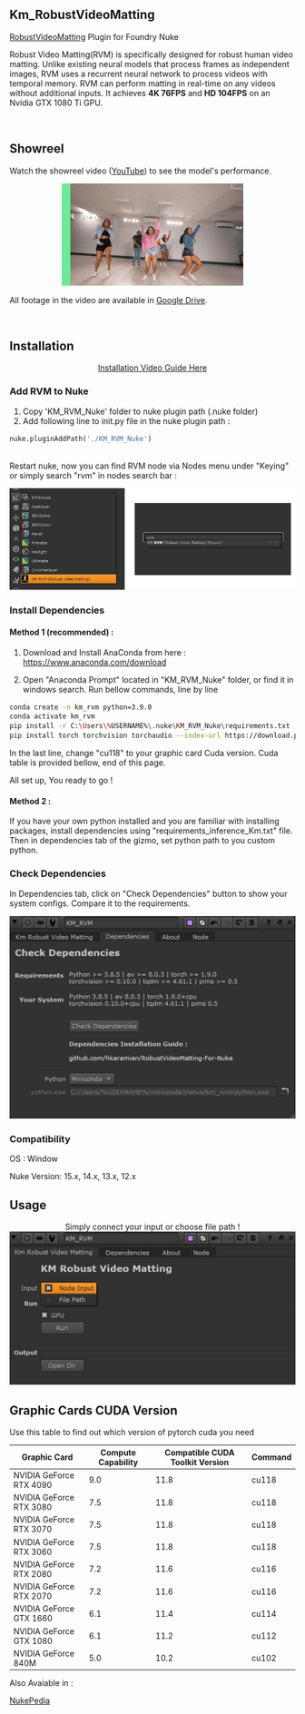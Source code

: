 ## Km_RobustVideoMatting
<a href="https://github.com/PeterL1n/RobustVideoMatting" target="_blank">RobustVideoMatting</a> Plugin for Foundry Nuke

Robust Video Matting(RVM) is specifically designed for robust human video matting. Unlike existing neural models that process frames as independent images, RVM uses a recurrent neural network to process videos with temporal memory. RVM can perform matting in real-time on any videos without additional inputs. It achieves **4K 76FPS** and **HD 104FPS** on an Nvidia GTX 1080 Ti GPU.


<br>

## Showreel
Watch the showreel video ([YouTube](https://youtu.be/Jvzltozpbpk))  to see the model's performance. 

<p align="center">
    <a href="https://youtu.be/Jvzltozpbpk">
        <img src="documentation/images/showreel.gif">
    </a>
</p>

All footage in the video are available in [Google Drive](https://drive.google.com/drive/folders/1VFnWwuu-YXDKG-N6vcjK_nL7YZMFapMU?usp=sharing).

<br>


## Installation

<center>
<a href="https://vimeo.com/664873484" target="_blank">Installation Video Guide Here</a>
</center>

### Add RVM to Nuke
1. Copy 'KM_RVM_Nuke' folder to nuke plugin path (.nuke folder)
2. Add following line to init.py file in the nuke plugin path :
```python
nuke.pluginAddPath('./KM_RVM_Nuke')
```
<br>
Restart nuke, now you can find RVM node via Nodes menu under "Keying" or simply search "rvm" in nodes search bar :
<p align="center">
<img src="documentation/images/menu.png">
 </p>



### Install Dependencies
#### Method 1 (recommended) :
1. Download and Install AnaConda from here : 
https://www.anaconda.com/download

2. Open "Anaconda Prompt" located in "KM_RVM_Nuke" folder, or find it in windows search.
Run bellow commands, line by line
```sh
conda create -n km_rvm python=3.9.0
conda activate km_rvm
pip install -r C:\Users\%USERNAME%\.nuke\KM_RVM_Nuke\requirements.txt
pip install torch torchvision torchaudio --index-url https://download.pytorch.org/whl/cu118
```
In the last line, change "cu118" to your graphic card Cuda version. Cuda table is provided bellow, end of this page.  

All set up, You ready to go ! 




#### Method 2  :
If you have your own python installed and you are familiar with installing packages,  install dependencies using "requirements_inference_Km.txt" file.
Then in dependencies tab of the gizmo, set python path to you custom python. 

### Check Dependencies
In Dependencies tab, click on "Check Dependencies" button to show your system configs. Compare it to the requirements.  
<p align="center">
 <img src="documentation/images/Dependencies_tab.jpg">
 </p>


### Compatibility
OS : Window

Nuke Version: 15.x, 14.x, 13.x, 12.x 


## Usage

<p align="center">
Simply connect your input or choose file path ! 

<img src="documentation/images/KM_RVM.jpg">


## Graphic Cards CUDA Version
Use this table to find out which version of pytorch cuda you need 

| Graphic Card | Compute Capability | Compatible CUDA Toolkit Version | Command
|---|---|---|---|
| NVIDIA GeForce RTX 4090 | 9.0 | 11.8 | cu118 |
| NVIDIA GeForce RTX 3080 | 7.5 | 11.8 | cu118 |
| NVIDIA GeForce RTX 3070 | 7.5 | 11.8 | cu118 |
| NVIDIA GeForce RTX 3060 | 7.5 | 11.8 | cu118 |
| NVIDIA GeForce RTX 2080 | 7.2 | 11.6 | cu116 |
| NVIDIA GeForce RTX 2070 | 7.2 | 11.6 | cu116 |
| NVIDIA GeForce GTX 1660 | 6.1 | 11.4 | cu114 |
| NVIDIA GeForce GTX 1080 | 6.1 | 11.2 | cu112 |
| NVIDIA GeForce 840M | 5.0 | 10.2 | cu102 |
 
Also Avaiable in : 

<a href="" target="_blank">NukePedia</a>


